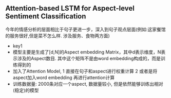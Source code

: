 ## Attention-based LSTM for Aspect-level Sentiment Classification
  今年的情感分析的层面相比于句子更进一步，深入到句子观点层面(例如:这家餐馆的服务很好,但是菜不怎么样. 涉及服务、食物两方面)

- key1
 - 模型主要是生成了[d,N]的Aspect embedding Matrix，其中d表示维度，N表示涉及的Aspect数目. 其中这个矩阵不是由word embedding构成的，而是训练得到的
 - 加入了Attention Model, 1 直接在句子和aspect进行权重计算 2 或者是将aspect加入word embedding 再进行attention计算
 - 训练数据量: 2000条对应一个aspect, 数据量较小, 但是依然能够训练出相对(稳定)的模型
